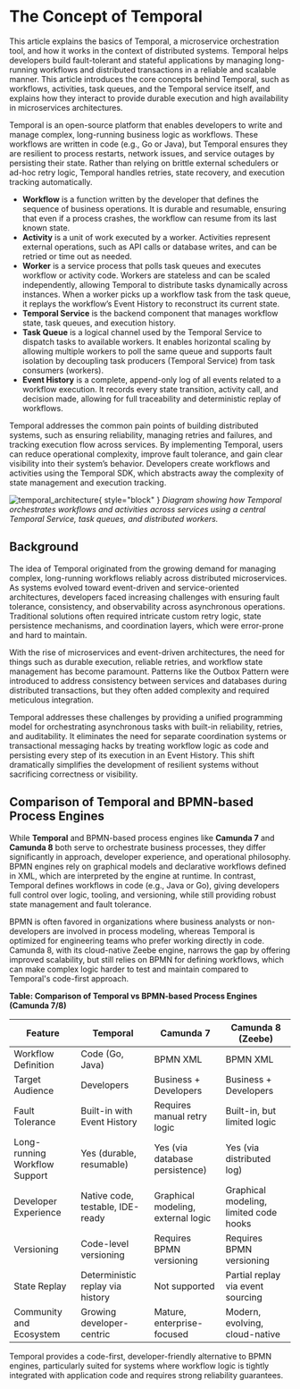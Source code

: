 # The Concept of Temporal

This article explains the basics of Temporal, a microservice orchestration tool, and how
it works in the context of distributed systems. Temporal helps developers build 
fault-tolerant and stateful applications by managing long-running workflows and 
distributed transactions in a reliable and scalable manner. This article introduces the 
core concepts behind Temporal, such as workflows, activities, task queues, and the 
Temporal service itself, and explains how they interact to provide durable execution and 
high availability in microservices architectures.

Temporal is an open-source platform that enables developers to write and manage complex, 
long-running business logic as workflows. These workflows are written in code (e.g., Go 
or Java), but Temporal ensures they are resilient to process restarts, network issues, 
and service outages by persisting their state. Rather than relying on brittle external 
schedulers or ad-hoc retry logic, Temporal handles retries, state recovery, and execution 
tracking automatically.
* **Workflow** is a function written by the developer that defines the sequence of business 
operations. It is durable and resumable, ensuring that even if a process crashes, the 
workflow can resume from its last known state.
* **Activity** is a unit of work executed by a worker. Activities represent external 
operations, such as API calls or database writes, and can be retried or time out as needed.
* **Worker** is a service process that polls task queues and executes workflow or activity 
code. Workers are stateless and can be scaled independently, allowing Temporal to 
distribute tasks dynamically across instances. When a worker picks up a workflow task from 
the task queue, it replays the workflow’s Event History to reconstruct its current state.
* **Temporal Service** is the backend component that manages workflow state, task queues,
  and execution history.
* **Task Queue** is a logical channel used by the Temporal Service to dispatch tasks to 
available workers. It enables horizontal scaling by allowing multiple workers to poll the
same queue and supports fault isolation by decoupling task producers (Temporal Service) 
from task consumers (workers).
* **Event History** is a complete, append-only log of all events related to a workflow 
execution. It records every state transition, activity call, and decision made, allowing 
for full traceability and deterministic replay of workflows.

Temporal addresses the common pain points of building distributed systems, such as 
ensuring reliability, managing retries and failures, and tracking execution flow across 
services. By implementing Temporal, users can reduce operational complexity, improve 
fault tolerance, and gain clear visibility into their system’s behavior. Developers 
create workflows and activities using the Temporal SDK, which abstracts away the 
complexity of state management and execution tracking.

![temporal_architecture](architecture.png){ style="block" }
*Diagram showing how Temporal orchestrates workflows and activities across services using 
a central Temporal Service, task queues, and distributed workers.*

## Background

The idea of Temporal originated from the growing demand for managing complex, long-running
workflows reliably across distributed microservices. As systems evolved toward event-driven
and service-oriented architectures, developers faced increasing challenges with ensuring 
fault tolerance, consistency, and observability across asynchronous operations. Traditional
solutions often required intricate custom retry logic, state persistence mechanisms, and 
coordination layers, which were error-prone and hard to maintain.

With the rise of microservices and event-driven architectures, the need for things such 
as durable execution, reliable retries, and workflow state management has become paramount. 
Patterns like the Outbox Pattern were introduced to address consistency between services 
and databases during distributed transactions, but they often added complexity and required 
meticulous integration.

Temporal addresses these challenges by providing a unified programming model for orchestrating
asynchronous tasks with built-in reliability, retries, and auditability. It eliminates 
the need for separate coordination systems or transactional messaging hacks by treating 
workflow logic as code and persisting every step of its execution in an Event History. 
This shift dramatically simplifies the development of resilient systems without sacrificing
correctness or visibility.

## Comparison of Temporal and BPMN-based Process Engines

While **Temporal** and BPMN-based process engines like **Camunda 7** and **Camunda 8** 
both serve to orchestrate business processes, they differ significantly in approach, 
developer experience, and operational philosophy. BPMN engines rely on graphical models 
and declarative workflows defined in XML, which are interpreted by the engine at runtime. 
In contrast, Temporal defines workflows in code (e.g., Java or Go), giving developers full 
control over logic, tooling, and versioning, while still providing robust state management 
and fault tolerance.

BPMN is often favored in organizations where business analysts or non-developers are involved
in process modeling, whereas Temporal is optimized for engineering teams who prefer working
directly in code. Camunda 8, with its cloud-native Zeebe engine, narrows the gap by offering
improved scalability, but still relies on BPMN for defining workflows, which can make complex
logic harder to test and maintain compared to Temporal's code-first approach.

**Table: Comparison of Temporal vs BPMN-based Process Engines (Camunda 7/8)**

| Feature                       | Temporal                         | Camunda 7                          | Camunda 8 (Zeebe)                      |
|-------------------------------|----------------------------------|------------------------------------|----------------------------------------|
| Workflow Definition           | Code (Go, Java)                  | BPMN XML                           | BPMN XML                               |
| Target Audience               | Developers                       | Business + Developers              | Business + Developers                  |
| Fault Tolerance               | Built-in with Event History      | Requires manual retry logic        | Built-in, but limited logic            |
| Long-running Workflow Support | Yes (durable, resumable)         | Yes (via database persistence)     | Yes (via distributed log)              |
| Developer Experience          | Native code, testable, IDE-ready | Graphical modeling, external logic | Graphical modeling, limited code hooks |
| Versioning                    | Code-level versioning            | Requires BPMN versioning           | Requires BPMN versioning               |
| State Replay                  | Deterministic replay via history | Not supported                      | Partial replay via event sourcing      |
| Community and Ecosystem       | Growing developer-centric        | Mature, enterprise-focused         | Modern, evolving, cloud-native         |

Temporal provides a code-first, developer-friendly alternative to BPMN engines, particularly
suited for systems where workflow logic is tightly integrated with application code and 
requires strong reliability guarantees.

